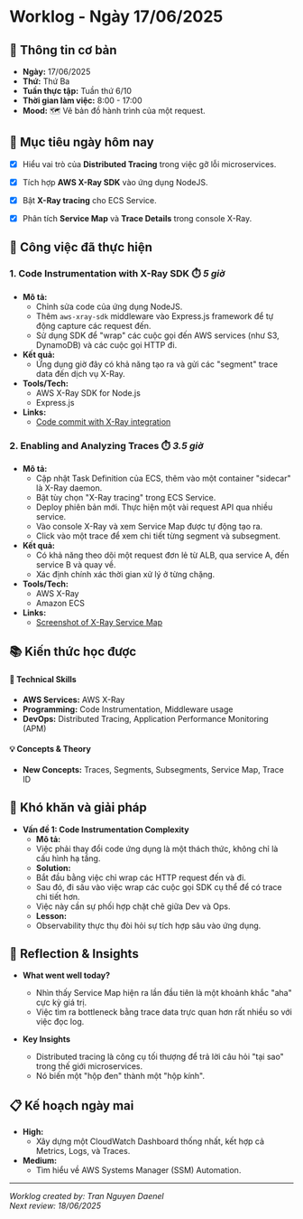 # Worklog - Ngày 17/06/2025

## 📅 Thông tin cơ bản
- **Ngày:** 17/06/2025  
- **Thứ:** Thứ Ba  
- **Tuần thực tập:** Tuần thứ 6/10  
- **Thời gian làm việc:** 8:00 - 17:00  
- **Mood:** 🗺️ Vẽ bản đồ hành trình của một request.



## 🎯 Mục tiêu ngày hôm nay
- [x] Hiểu vai trò của **Distributed Tracing** trong việc gỡ lỗi microservices.
- [x] Tích hợp **AWS X-Ray SDK** vào ứng dụng NodeJS.
- [x] Bật **X-Ray tracing** cho ECS Service.
- [x] Phân tích **Service Map** và **Trace Details** trong console X-Ray.



## 💼 Công việc đã thực hiện

### 1. Code Instrumentation with X-Ray SDK ⏱️ *5 giờ*  
  - **Mô tả:**  
    - Chỉnh sửa code của ứng dụng NodeJS.  
    - Thêm `aws-xray-sdk` middleware vào Express.js framework để tự động capture các request đến.  
    - Sử dụng SDK để "wrap" các cuộc gọi đến AWS services (như S3, DynamoDB) và các cuộc gọi HTTP đi.
  - **Kết quả:**  
    - Ứng dụng giờ đây có khả năng tạo ra và gửi các "segment" trace data đến dịch vụ X-Ray.
  - **Tools/Tech:**  
    - AWS X-Ray SDK for Node.js  
    - Express.js
  - **Links:**  
    - [Code commit with X-Ray integration](https://docs.aws.amazon.com/xray/latest/devguide/aws-xray.html)

### 2. Enabling and Analyzing Traces ⏱️ *3.5 giờ*  
  - **Mô tả:**  
    - Cập nhật Task Definition của ECS, thêm vào một container "sidecar" là X-Ray daemon.  
    - Bật tùy chọn "X-Ray tracing" trong ECS Service.  
    - Deploy phiên bản mới. Thực hiện một vài request API qua nhiều service.  
    - Vào console X-Ray và xem Service Map được tự động tạo ra.  
    - Click vào một trace để xem chi tiết từng segment và subsegment.
  - **Kết quả:**  
    - Có khả năng theo dõi một request đơn lẻ từ ALB, qua service A, đến service B và quay về.  
    - Xác định chính xác thời gian xử lý ở từng chặng.
  - **Tools/Tech:**  
    - AWS X-Ray  
    - Amazon ECS
  - **Links:**  
    - [Screenshot of X-Ray Service Map](https://docs.aws.amazon.com/xray/latest/devguide/xray-console-servicemap.html)


## 📚 Kiến thức học được

#### 🔧 Technical Skills
- **AWS Services:** AWS X-Ray
- **Programming:** Code Instrumentation, Middleware usage
- **DevOps:** Distributed Tracing, Application Performance Monitoring (APM)

#### 💡 Concepts & Theory
- **New Concepts:** Traces, Segments, Subsegments, Service Map, Trace ID



## 🚧 Khó khăn và giải pháp

- **Vấn đề 1: Code Instrumentation Complexity**
  - **Mô tả:**  
   - Việc phải thay đổi code ứng dụng là một thách thức, không chỉ là cấu hình hạ tầng.
  - **Solution:**  
   - Bắt đầu bằng việc chỉ wrap các HTTP request đến và đi.  
   - Sau đó, đi sâu vào việc wrap các cuộc gọi SDK cụ thể để có trace chi tiết hơn.  
   - Việc này cần sự phối hợp chặt chẽ giữa Dev và Ops.
  - **Lesson:**  
   - Observability thực thụ đòi hỏi sự tích hợp sâu vào ứng dụng.



## 💭 Reflection & Insights

- **What went well today?**
  - Nhìn thấy Service Map hiện ra lần đầu tiên là một khoảnh khắc "aha" cực kỳ giá trị.
  - Việc tìm ra bottleneck bằng trace data trực quan hơn rất nhiều so với việc đọc log.

- **Key Insights**
  - Distributed tracing là công cụ tối thượng để trả lời câu hỏi "tại sao" trong thế giới microservices.  
  - Nó biến một "hộp đen" thành một "hộp kính".



## 📋 Kế hoạch ngày mai

- **High:**  
  - Xây dựng một CloudWatch Dashboard thống nhất, kết hợp cả Metrics, Logs, và Traces.
- **Medium:**  
  - Tìm hiểu về AWS Systems Manager (SSM) Automation.

---

_Worklog created by: Tran Nguyen Daenel_  
_Next review: 18/06/2025_